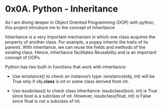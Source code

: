 # 0x0A. Python - Inheritance

As I am diving deeper in Object Oriented Programming (OOP) with python, this project introduce me to the concept of inheritance

Inheritance is a very important mechanism in which one class acquires the property of another class. For example, a puppy inherits the traits of its parents. With inheritance, we can reuse the fields and methods of the existing class. Hence, inheritance facilitates Reusability and is an important concept of OOPs.

Python has two built-in functions that work with inheritance:

* Use isinstance() to check an instance’s type: isinstance(obj, int) will be True only if obj.__class__ is int or some class derived from int.

* Use issubclass() to check class inheritance: issubclass(bool, int) is True since bool is a subclass of int. However, issubclass(float, int) is False since float is not a subclass of int.
